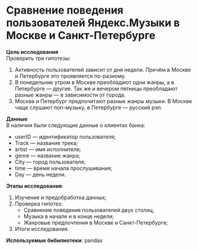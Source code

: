 # Сравнение поведения пользователей Яндекс.Музыки в Москве и Санкт-Петербурге

**Цель исследования**<br>
Проверить три гипотезы:
1. Активность пользователей зависит от дня недели. Причём в Москве и Петербурге это проявляется по-разному.
2. В понедельник утром в Москве преобладают одни жанры, а в Петербурге — другие. Так же и вечером пятницы преобладают разные жанры — в зависимости от города. 
3. Москва и Петербург предпочитают разные жанры музыки. В Москве чаще слушают поп-музыку, в Петербурге — русский рэп.

**Данные**<br>
В наличии были следующие данные о клиентах банка:
* userID — идентификатор пользователя;
* Track — название трека;  
* artist — имя исполнителя;
* genre — название жанра;
* City — город пользователя;
* time — время начала прослушивания;
* Day — день недели.

**Этапы исследования**:
1. Изучение и предобработка данных;
2. Проверка гипотез:
   - Сравнение поведения пользователей двух столиц;
   - Музыка в начале и в конце недели;
   - Жанровые предпочтения в Москве и Санкт-Петербурге;
3. Итоги исследования.

**Используемые бибилиотеки**:
pandas
